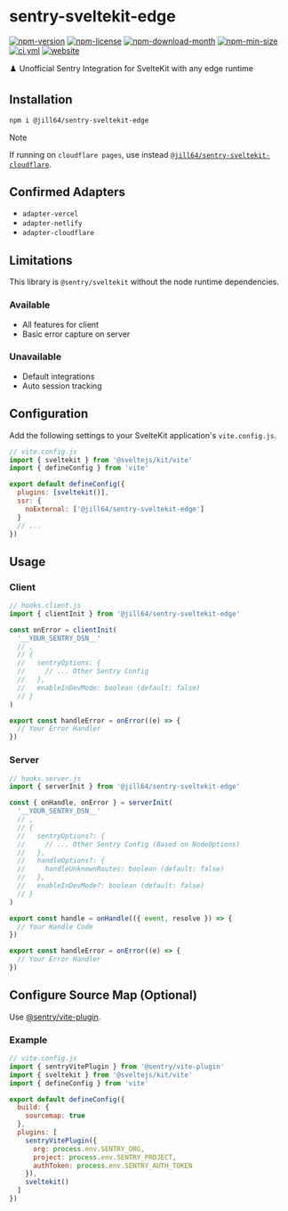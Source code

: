 <!----- BEGIN GHOST DOCS HEADER ----->

# sentry-sveltekit-edge

[![npm-version](https://img.shields.io/npm/v/@jill64/sentry-sveltekit-edge)](https://npmjs.com/package/@jill64/sentry-sveltekit-edge) [![npm-license](https://img.shields.io/npm/l/@jill64/sentry-sveltekit-edge)](https://npmjs.com/package/@jill64/sentry-sveltekit-edge) [![npm-download-month](https://img.shields.io/npm/dm/@jill64/sentry-sveltekit-edge)](https://npmjs.com/package/@jill64/sentry-sveltekit-edge) [![npm-min-size](https://img.shields.io/bundlephobia/min/@jill64/sentry-sveltekit-edge)](https://npmjs.com/package/@jill64/sentry-sveltekit-edge) [![ci.yml](https://github.com/jill64/sentry-sveltekit-edge/actions/workflows/ci.yml/badge.svg)](https://github.com/jill64/sentry-sveltekit-edge/actions/workflows/ci.yml) [![website](https://img.shields.io/website?up_message=working&down_message=down&url=https%3A%2F%2Fsentry-sveltekit-edge.vercel.app)](https://sentry-sveltekit-edge.vercel.app)

♟️ Unofficial Sentry Integration for SvelteKit with any edge runtime

## Installation

```sh
npm i @jill64/sentry-sveltekit-edge
```

<!----- END GHOST DOCS HEADER ----->

> [!NOTE]
> If running on `cloudflare pages`, use instead [`@jill64/sentry-sveltekit-cloudflare`](https://github.com/jill64/sentry-sveltekit-cloudflare).

## Confirmed Adapters

- `adapter-vercel`
- `adapter-netlify`
- `adapter-cloudflare`

## Limitations

This library is `@sentry/sveltekit` without the node runtime dependencies.

### Available

- All features for client
- Basic error capture on server

### Unavailable

- Default integrations
- Auto session tracking

## Configuration

Add the following settings to your SvelteKit application's `vite.config.js`.

```js
// vite.config.js
import { sveltekit } from '@sveltejs/kit/vite'
import { defineConfig } from 'vite'

export default defineConfig({
  plugins: [sveltekit()],
  ssr: {
    noExternal: ['@jill64/sentry-sveltekit-edge']
  }
  // ...
})
```

## Usage

### Client

```js
// hooks.client.js
import { clientInit } from '@jill64/sentry-sveltekit-edge'

const onError = clientInit(
  '__YOUR_SENTRY_DSN__'
  // ,
  // {
  //   sentryOptions: {
  //     // ... Other Sentry Config
  //   },
  //   enableInDevMode: boolean (default: false)
  // }
)

export const handleError = onError((e) => {
  // Your Error Handler
})
```

### Server

```js
// hooks.server.js
import { serverInit } from '@jill64/sentry-sveltekit-edge'

const { onHandle, onError } = serverInit(
  '__YOUR_SENTRY_DSN__'
  // ,
  // {
  //   sentryOptions?: {
  //     // ... Other Sentry Config (Based on NodeOptions)
  //   },
  //   handleOptions?: {
  //     handleUnknownRoutes: boolean (default: false)
  //   },
  //   enableInDevMode?: boolean (default: false)
  // }
)

export const handle = onHandle(({ event, resolve }) => {
  // Your Handle Code
})

export const handleError = onError((e) => {
  // Your Error Handler
})
```

## Configure Source Map (Optional)

Use [@sentry/vite-plugin](https://npmjs.com/package/@sentry/vite-plugin).

### Example

```js
// vite.config.js
import { sentryVitePlugin } from '@sentry/vite-plugin'
import { sveltekit } from '@sveltejs/kit/vite'
import { defineConfig } from 'vite'

export default defineConfig({
  build: {
    sourcemap: true
  },
  plugins: [
    sentryVitePlugin({
      org: process.env.SENTRY_ORG,
      project: process.env.SENTRY_PROJECT,
      authToken: process.env.SENTRY_AUTH_TOKEN
    }),
    sveltekit()
  ]
})
```
